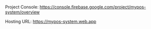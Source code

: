 Project Console: https://console.firebase.google.com/project/mypos-system/overview

Hosting URL: https://mypos-system.web.app
